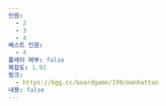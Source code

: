 ```yaml
---
인원:
  - 2
  - 3
  - 4
베스트 인원:
  - 4
플레이 여부: false
복잡도: 1.92
링크:
  - https://bgg.cc/boardgame/199/manhattan
내용: false
---
```

